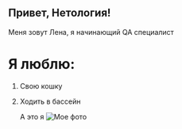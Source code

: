 ## Привет, Нетология!

Меня зовут Лена, я начинающий QA специалист
# Я люблю:
1. Свою кошку
2. Ходить в бассейн


   А это я
   ![Мое фото][def]

[def]: https://hhcdn.ru/photo/715066318.jpeg?t=1676497130&h=J917wmRDnkn9wpuN_M4D2A